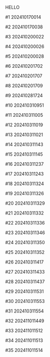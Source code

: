 HELLO

#1 202410170014

#2 202410170038

#3 202410200022

#4 202410200026

#5 202410200028

#6 202410201702

#7 202410201707

#8 202410201709

#9 202410281724

#10 202410310951

#11 202410311005

#12 202410311019

#13 202410311021

#14 202410311143

#15 202410311145

#16 202410311237

#17 202410311243

#18 202410311324

#19 202410311326

#20 202410311329

#21 202410311332

#22 202410311336

#23 202410311346

#24 202410311350

#25 202410311352

#26 202410311417

#27 202410311433

#28 202410311437

#29 202410311531

#30 202410311553

#31 202410311554

#32 202411011449

#33 202411011512

#34 202411011513

#35 202411011514
